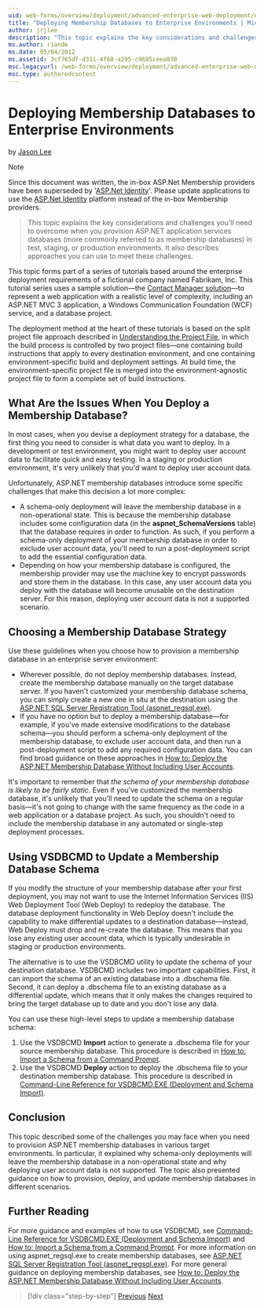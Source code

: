 ```yaml
---
uid: web-forms/overview/deployment/advanced-enterprise-web-deployment/deploying-membership-databases-to-enterprise-environments
title: "Deploying Membership Databases to Enterprise Environments | Microsoft Docs"
author: jrjlee
description: "This topic explains the key considerations and challenges you'll need to overcome when you provision ASP.NET application services databases (more common..."
ms.author: riande
ms.date: 05/04/2012
ms.assetid: 3cf765df-d311-4f68-a295-c9685ceea830
msc.legacyurl: /web-forms/overview/deployment/advanced-enterprise-web-deployment/deploying-membership-databases-to-enterprise-environments
msc.type: authoredcontent
---
```

# Deploying Membership Databases to Enterprise Environments

by [Jason Lee](https://github.com/jrjlee)

> [!NOTE]
> Since this document was written, the in-box ASP.Net Membership providers have been superseded by '[ASP.Net Identity](https://learn.microsoft.com/en-us/aspnet/identity/overview/getting-started/introduction-to-aspnet-identity)'. Please update applications to use the [ASP.Net Identity](https://learn.microsoft.com/en-us/aspnet/identity/overview/getting-started/introduction-to-aspnet-identity) platform instead of the in-box Membership providers.

> This topic explains the key considerations and challenges you'll need to overcome when you provision ASP.NET application services databases (more commonly referred to as membership databases) in test, staging, or production environments. It also describes approaches you can use to meet these challenges.

This topic forms part of a series of tutorials based around the enterprise deployment requirements of a fictional company named Fabrikam, Inc. This tutorial series uses a sample solution&#x2014;the [Contact Manager solution](../web-deployment-in-the-enterprise/the-contact-manager-solution.md)&#x2014;to represent a web application with a realistic level of complexity, including an ASP.NET MVC 3 application, a Windows Communication Foundation (WCF) service, and a database project.

The deployment method at the heart of these tutorials is based on the split project file approach described in [Understanding the Project File](../web-deployment-in-the-enterprise/understanding-the-project-file.md), in which the build process is controlled by two project files&#x2014;one containing build instructions that apply to every destination environment, and one containing environment-specific build and deployment settings. At build time, the environment-specific project file is merged into the environment-agnostic project file to form a complete set of build instructions.

## What Are the Issues When You Deploy a Membership Database?

In most cases, when you devise a deployment strategy for a database, the first thing you need to consider is what data you want to deploy. In a development or test environment, you might want to deploy user account data to facilitate quick and easy testing. In a staging or production environment, it's very unlikely that you'd want to deploy user account data.

Unfortunately, ASP.NET membership databases introduce some specific challenges that make this decision a lot more complex:

- A schema-only deployment will leave the membership database in a non-operational state. This is because the membership database includes some configuration data (in the **aspnet\_SchemaVersions** table) that the database requires in order to function. As such, if you perform a schema-only deployment of your membership database in order to exclude user account data, you'll need to run a post-deployment script to add the essential configuration data.
- Depending on how your membership database is configured, the membership provider may use the machine key to encrypt passwords and store them in the database. In this case, any user account data you deploy with the database will become unusable on the destination server. For this reason, deploying user account data is not a supported scenario.

## Choosing a Membership Database Strategy

Use these guidelines when you choose how to provision a membership database in an enterprise server environment:

- Wherever possible, do not deploy membership databases. Instead, create the membership database manually on the target database server. If you haven't customized your membership database schema, you can simply create a new one in situ at the destination using the [ASP.NET SQL Server Registration Tool (aspnet\_regsql.exe)](https://msdn.microsoft.com/library/ms229862(v=vs.100).aspx).
- If you have no option but to deploy a membership database&#x2014;for example, if you've made extensive modifications to the database schema&#x2014;you should perform a schema-only deployment of the membership database, to exclude user account data, and then run a post-deployment script to add any required configuration data. You can find broad guidance on these approaches in [How to: Deploy the ASP.NET Membership Database Without Including User Accounts](https://msdn.microsoft.com/library/ff361972(v=vs.100).aspx).

It's important to remember that *the schema of your membership database is likely to be fairly static*. Even if you've customized the membership database, it's unlikely that you'll need to update the schema on a regular basis&#x2014;it's not going to change with the same frequency as the code in a web application or a database project. As such, you shouldn't need to include the membership database in any automated or single-step deployment processes.

## Using VSDBCMD to Update a Membership Database Schema

If you modify the structure of your membership database after your first deployment, you may not want to use the Internet Information Services (IIS) Web Deployment Tool (Web Deploy) to redeploy the database. The database deployment functionality in Web Deploy doesn't include the capability to make differential updates to a destination database&#x2014;instead, Web Deploy must drop and re-create the database. This means that you lose any existing user account data, which is typically undesirable in staging or production environments.

The alternative is to use the VSDBCMD utility to update the schema of your destination database. VSDBCMD includes two important capabilities. First, it can import the schema of an existing database into a .dbschema file. Second, it can deploy a .dbschema file to an existing database as a differential update, which means that it only makes the changes required to bring the target database up to date and you don't lose any data.

You can use these high-level steps to update a membership database schema:

1. Use the VSDBCMD **Import** action to generate a .dbschema file for your source membership database. This procedure is described in [How to: Import a Schema from a Command Prompt](https://msdn.microsoft.com/library/dd172135.aspx).
2. Use the VSDBCMD **Deploy** action to deploy the .dbschema file to your destination membership database. This procedure is described in [Command-Line Reference for VSDBCMD.EXE (Deployment and Schema Import)](https://msdn.microsoft.com/library/dd193283.aspx).

## Conclusion

This topic described some of the challenges you may face when you need to provision ASP.NET membership databases in various target environments. In particular, it explained why schema-only deployments will leave the membership database in a non-operational state and why deploying user account data is not supported. The topic also presented guidance on how to provision, deploy, and update membership databases in different scenarios.

## Further Reading

For more guidance and examples of how to use VSDBCMD, see [Command-Line Reference for VSDBCMD.EXE (Deployment and Schema Import)](https://msdn.microsoft.com/library/dd193283.aspx) and [How to: Import a Schema from a Command Prompt](https://msdn.microsoft.com/library/dd172135.aspx). For more information on using aspnet\_regsql.exe to create membership databases, see [ASP.NET SQL Server Registration Tool (aspnet\_regsql.exe)](https://msdn.microsoft.com/library/ms229862(v=vs.100).aspx). For more general guidance on deploying membership databases, see [How to: Deploy the ASP.NET Membership Database Without Including User Accounts](https://msdn.microsoft.com/library/ff361972(v=vs.100).aspx).

> [!div class="step-by-step"]
> [Previous](deploying-database-role-memberships-to-test-environments.md)
> [Next](excluding-files-and-folders-from-deployment.md)
